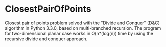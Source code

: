 ClosestPairOfPoints
===================

Closest pair of points problem solved with the "Divide and Conquer" (D&amp;C) algorithm in Python 3.3.0, based on multi-branched recursion. The program for two-dimensional planar case works in O(n*(log(n)) time by using the recursive divide and conquer approach. 
